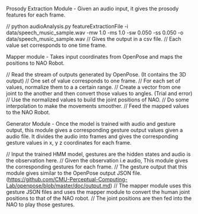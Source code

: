 Prosody Extraction Module - Given an audio input, it gives the prosody features for each frame.

// python audioAnalysis.py featureExtractionFile -i data/speech_music_sample.wav -mw 1.0 -ms 1.0 -sw 0.050 -ss 0.050 -o data/speech_music_sample.wav
// Gives the output in a csv file.
// Each value set corresponds to one time frame.


Mapper module - Takes input coordinates from OpenPose and maps the positions to NAO Robot.

// Read the stream of outputs generated by OpenPose. (It contains the 3D output)
// One set of value corresponds to one frame.
// For each set of values, normalize them to a a certain range.
// Create a vector from one joint to the another and then convert those values to angles. (Trial and error)
// Use the normalized values to build the joint positions of NAO.
// Do some interpolation to make the movements smoother.
// Feed the mapped values to the NAO Robot.


Generator Module - Once the model is trained with audio and gesture output, this module gives a corresponding gesture output values given a audio file.
It divides the audio into frames and gives the corresponding gesture values in x, y z coordinates for each frame.

// Input the trained HMM model, gestures are the hidden states and audio is the observation here.
// Given the observation i.e audio, This module gives the corresponding gestures for each frame.
// The gesture output that this module gives similar to the OpenPose output JSON file. (https://github.com/CMU-Perceptual-Computing-Lab/openpose/blob/master/doc/output.md)
// The mapper module uses this gesture JSON files and uses the mapper module to convert the human joint positions to that of the NAO robot.
// The joint positions are then fed into the NAO to play those gestures.



